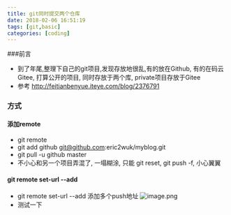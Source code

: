 ```yaml
---
title: git同时提交两个仓库
date: 2018-02-06 16:51:19
tags: [git,basic]
categories: [coding]
---
```

###前言
* 到了年尾,整理下自己的git项目,发现存放地很乱,有的放在Github, 有的在码云Gitee, 打算公开的项目, 同时存放于两个库, private项目存放于Gitee
* 参考 http://feitianbenyue.iteye.com/blog/2376791

### 方式
#### 添加remote
* git remote
* git add github git@github.com:eric2wuk/myblog.git
* git pull -u github master
* 不小心和另一个项目弄混了, 一塌糊涂, 只能 git reset, git push -f, 小心翼翼
####  git remote set-url --add 
* git remote set-url --add 添加多个push地址
 ![image.png](http://upload-images.jianshu.io/upload_images/4832809-c681b43019d1a69e.png?imageMogr2/auto-orient/strip%7CimageView2/2/w/1240)
* 测试一下